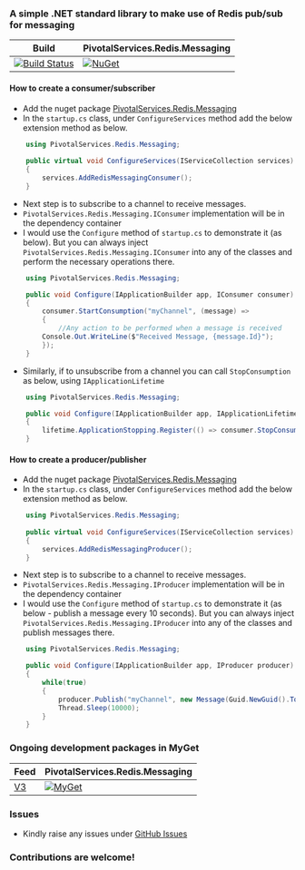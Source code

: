 ### A simple .NET standard library to make use of Redis pub/sub for messaging
Build | PivotalServices.Redis.Messaging |
--- | --- |
[![Build Status](https://dev.azure.com/ajaganathan-home/pivotalservices_redis_messaging_library/_apis/build/status/alfusinigoj.pivotalservices_redis_messaging_library?branchName=master)](https://dev.azure.com/ajaganathan-home/pivotalservices_redis_messaging_library/_build/latest?definitionId=2&branchName=master) | [![NuGet](https://img.shields.io/nuget/v/PivotalServices.Redis.Messaging.svg?style=flat-square)](http://www.nuget.org/packages/PivotalServices.Redis.Messaging) | 

#### How to create a consumer/subscriber
- Add the nuget package [PivotalServices.Redis.Messaging](http://www.nuget.org/packages/PivotalServices.Redis.Messaging)
- In the `startup.cs` class, under `ConfigureServices` method add the below extension method as below.

```c#
    using PivotalServices.Redis.Messaging;
	
    public virtual void ConfigureServices(IServiceCollection services)
    {
        services.AddRedisMessagingConsumer();
    }
```

- Next step is to subscribe to a channel to receive messages.
- `PivotalServices.Redis.Messaging.IConsumer` implementation will be in the dependency container
- I would use the `Configure` method of `startup.cs` to demonstrate it (as below). But you can always inject `PivotalServices.Redis.Messaging.IConsumer` into any of the classes and perform the necessary operations there.

```c#
    using PivotalServices.Redis.Messaging;

    public void Configure(IApplicationBuilder app, IConsumer consumer) 
    {
        consumer.StartConsumption("myChannel", (message) =>
        {
            //Any action to be performed when a message is received
	    Console.Out.WriteLine($"Received Message, {message.Id}");
        });
    }
```
- Similarly, if to unsubscribe from a channel you can call `StopConsumption` as below, using `IApplicationLifetime`

```c#
    using PivotalServices.Redis.Messaging;

    public void Configure(IApplicationBuilder app, IApplicationLifetime lifetime, IConsumer consumer)
    {
        lifetime.ApplicationStopping.Register(() => consumer.StopConsumption("myChannel"));
    }
```

#### How to create a producer/publisher
- Add the nuget package [PivotalServices.Redis.Messaging](http://www.nuget.org/packages/PivotalServices.Redis.Messaging)
- In the `startup.cs` class, under `ConfigureServices` method add the below extension method as below.

```c#
    using PivotalServices.Redis.Messaging;
	
    public virtual void ConfigureServices(IServiceCollection services)
    {
        services.AddRedisMessagingProducer();
    }
```

- Next step is to subscribe to a channel to receive messages.
- `PivotalServices.Redis.Messaging.IProducer` implementation will be in the dependency container
- I would use the `Configure` method of `startup.cs` to demonstrate it (as below - publish a message every 10 seconds). But you can always inject `PivotalServices.Redis.Messaging.IProducer` into any of the classes and publish messages there.

```c#
    using PivotalServices.Redis.Messaging;

    public void Configure(IApplicationBuilder app, IProducer producer)
    {
        while(true)
        {
            producer.Publish("myChannel", new Message(Guid.NewGuid().ToString(), DateTime.Now.ToString()));
            Thread.Sleep(10000);
        }
    }
```


### Ongoing development packages in MyGet

Feed | PivotalServices.Redis.Messaging |
--- | --- |
[V3](https://www.myget.org/F/ajaganathan/api/v3/index.json) | [![MyGet](https://img.shields.io/myget/ajaganathan/v/PivotalServices.Redis.Messaging.svg?style=flat-square)](https://www.myget.org/feed/ajaganathan/package/nuget/PivotalServices.Redis.Messaging) | 

### Issues
- Kindly raise any issues under [GitHub Issues](https://github.com/alfusinigoj/pivotal_redis_messaging_library/issues)

### Contributions are welcome!
